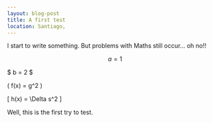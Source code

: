 ```yaml
--- 
layout: blog-post
title: A first test
location: Santiago, 
---
```


I start to write something.
But problems with Maths still occur... oh no!!

$$ a = 1 $$

$ b = 2 $

\( f(x) = g^2 \)

\[ h(x) = \Delta s^2 \]


Well, this is the first try to test.

